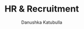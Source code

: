---
is_programmatic_layout_5: true
draft: false
title: HR & Recruitment
snippet: HR & Recruitment
image:
  src: /images/pseo/best-work-management-tools-for-hr-&-recruitment.jpg
  alt: hr&recruitment, task management, resource management, productivity
publishDate: 2024-11-29
category: ""
author: Danushka Katubulla
tags:
  - hr&recruitment
  - Tips
  - Open-Source
  - Team
content_01: |
    The HR & Recruitment industry is dynamic and people-centric, often facing challenges such as high turnover rates and the need for rapid candidate sourcing in a competitive market. Effective task management tools are vital for success, as they streamline workflows, enhance collaboration, and ensure timely communication, ultimately leading to better hiring outcomes and improved employee satisfaction.',
content_02: |
    Worklenz helps HR teams streamline recruitment processes, track candidate pipelines, and enhance collaboration.
description: Discover the best work management tools for hr & recruitment including WorkLenz, designed for your specific needs.
related: [best-work-management-tools-for-human-resources, best-work-management-tools-for-sales-&-business-development, best-work-management-tools-for-training-&-development, best-work-management-tools-for-design-agencies]
---